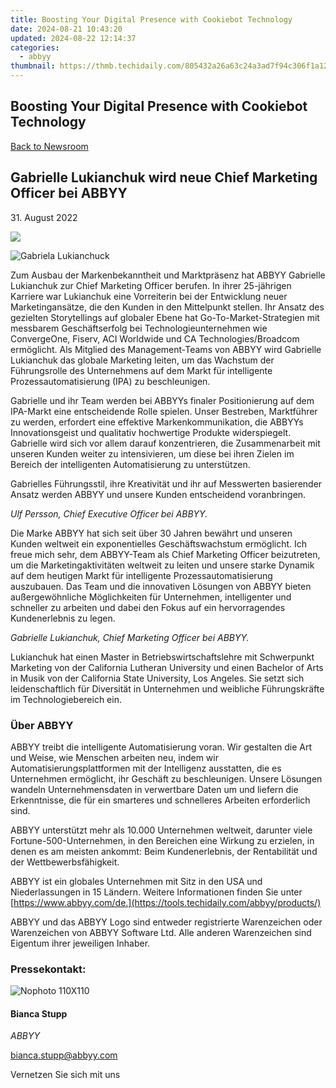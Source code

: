 ```yaml
---
title: Boosting Your Digital Presence with Cookiebot Technology
date: 2024-08-21 10:43:20
updated: 2024-08-22 12:14:37
categories:
  - abbyy
thumbnail: https://thmb.techidaily.com/805432a26a63c24a3ad7f94c306f1a1291a2364beb1c1710fc99d1f9d71ae26e.jpg
---
```


## Boosting Your Digital Presence with Cookiebot Technology

[Back to Newsroom](https://tools.techidaily.com/abbyy/products/)

## Gabrielle Lukianchuk wird neue Chief Marketing Officer bei ABBYY

31\. August 2022

![](https://content.abbyy.com/-/media/project/abbyy/abbyy/branchtemplates/shutterstock_1272462163_1296-x-729.jpg?h=729&iar=0&w=1296)

![Gabriela Lukianchuck](https://static1.abbyy.com/abbyycommedia/35915/gabriela-lukianchuck.jpg) 

Zum Ausbau der Markenbekanntheit und Marktpräsenz hat ABBYY Gabrielle Lukianchuk zur Chief Marketing Officer berufen. In ihrer 25-jährigen Karriere war Lukianchuk eine Vorreiterin bei der Entwicklung neuer Marketingansätze, die den Kunden in den Mittelpunkt stellen. Ihr Ansatz des gezielten Storytellings auf globaler Ebene hat Go-To-Market-Strategien mit messbarem Geschäftserfolg bei Technologieunternehmen wie ConvergeOne, Fiserv, ACI Worldwide und CA Technologies/Broadcom ermöglicht. Als Mitglied des Management-Teams von ABBYY wird Gabrielle Lukianchuk das globale Marketing leiten, um das Wachstum der Führungsrolle des Unternehmens auf dem Markt für intelligente Prozessautomatisierung (IPA) zu beschleunigen.

Gabrielle und ihr Team werden bei ABBYYs finaler Positionierung auf dem IPA-Markt eine entscheidende Rolle spielen. Unser Bestreben, Marktführer zu werden, erfordert eine effektive Markenkommunikation, die ABBYYs Innovationsgeist und qualitativ hochwertige Produkte widerspiegelt. Gabrielle wird sich vor allem darauf konzentrieren, die Zusammenarbeit mit unseren Kunden weiter zu intensivieren, um diese bei ihren Zielen im Bereich der intelligenten Automatisierung zu unterstützen.  
  
Gabrielles Führungsstil, ihre Kreativität und ihr auf Messwerten basierender Ansatz werden ABBYY und unsere Kunden entscheidend voranbringen.

_Ulf Persson, Chief Executive Officer bei ABBYY._

Die Marke ABBYY hat sich seit über 30 Jahren bewährt und unseren Kunden weltweit ein exponentielles Geschäftswachstum ermöglicht. Ich freue mich sehr, dem ABBYY-Team als Chief Marketing Officer beizutreten, um die Marketingaktivitäten weltweit zu leiten und unsere starke Dynamik auf dem heutigen Markt für intelligente Prozessautomatisierung auszubauen. Das Team und die innovativen Lösungen von ABBYY bieten außergewöhnliche Möglichkeiten für Unternehmen, intelligenter und schneller zu arbeiten und dabei den Fokus auf ein hervorragendes Kundenerlebnis zu legen.

_Gabrielle Lukianchuk, Chief Marketing Officer bei ABBYY._

Lukianchuk hat einen Master in Betriebswirtschaftslehre mit Schwerpunkt Marketing von der California Lutheran University und einen Bachelor of Arts in Musik von der California State University, Los Angeles. Sie setzt sich leidenschaftlich für Diversität in Unternehmen und weibliche Führungskräfte im Technologiebereich ein.

### Über ABBYY

ABBYY treibt die intelligente Automatisierung voran. Wir gestalten die Art und Weise, wie Menschen arbeiten neu, indem wir Automatisierungsplattformen mit der Intelligenz ausstatten, die es Unternehmen ermöglicht, ihr Geschäft zu beschleunigen. Unsere Lösungen wandeln Unternehmensdaten in verwertbare Daten um und liefern die Erkenntnisse, die für ein smarteres und schnelleres Arbeiten erforderlich sind.

ABBYY unterstützt mehr als 10.000 Unternehmen weltweit, darunter viele Fortune-500-Unternehmen, in den Bereichen eine Wirkung zu erzielen, in denen es am meisten ankommt: Beim Kundenerlebnis, der Rentabilität und der Wettbewerbsfähigkeit.

ABBYY ist ein globales Unternehmen mit Sitz in den USA und Niederlassungen in 15 Ländern. Weitere Informationen finden Sie unter [https://www.abbyy.com/de.](https://tools.techidaily.com/abbyy/products/)

ABBYY und das ABBYY Logo sind entweder registrierte Warenzeichen oder Warenzeichen von ABBYY Software Ltd. Alle anderen Warenzeichen sind Eigentum ihrer jeweiligen Inhaber. 

### Pressekontakt:

![Nophoto 110X110](https://static4.abbyy.com/abbyycommedia/34370/nophoto-110x110.png)

#### Bianca Stupp

_ABBYY_

[bianca.stupp@abbyy.com](https://tools.techidaily.com/abbyy/products/) 

Vernetzen Sie sich mit uns

<ins class="adsbygoogle"
     style="display:block"
     data-ad-format="autorelaxed"
     data-ad-client="ca-pub-7571918770474297"
     data-ad-slot="1223367746"></ins>



<ins class="adsbygoogle"
     style="display:block"
     data-ad-client="ca-pub-7571918770474297"
     data-ad-slot="8358498916"
     data-ad-format="auto"
     data-full-width-responsive="true"></ins>
